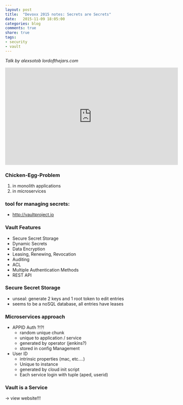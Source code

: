 ```yaml
---
layout: post
title:  "Devoxx 2015 notes: Secrets are Secrets"
date:   2015-11-09 18:05:00
categories: blog
comments: true
share: true
tags:
- security
- vault
---
```


*Talk by alexsotob lordofthejars.com*

<iframe width="560" height="315" src="https://www.youtube.com/embed/Iaus2NDOhnU?list=PLRsbF2sD7JVrnrqNopuT9GnkOSbFKtRvb" frameborder="0" allowfullscreen></iframe>


### Chicken-Egg-Problem
1. in monolith applications
2. in microservices

### tool for managing secrets:
  * http://vaultproject.io

### Vault Features
  * Secure Secret Storage
  * Dynamic Secrets
  * Data Encryption
  * Leasing, Renewing, Revocation
  * Auditing
  * ACL
  * Multiple Authentication Methods
  * REST API

### Secure Secret Storage
  * unseal: generate 2 keys and 1 root token to edit entries
  * seems to be a noSQL database, all entries have leases

### Microservices approach
  * APPID Auth ?!?!
    * random unique chunk
    * unique to application / service
    * generated by operator (jenkins?)
    * stored in config Management
  * User ID
    * intrinsic properties (mac, etc….)
    * Unique to instance
    * generated by cloud init script
    * Each service login with tuple (aped, userid)

### Vault is a Service

-> view website!!!
